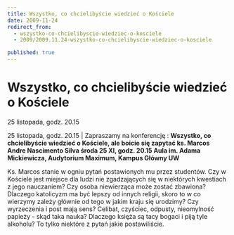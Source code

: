 ```yaml
---
title: Wszystko, co chcielibyście wiedzieć o Kościele
date: 2009-11-24
redirect_from: 
  - wszystko-co-chcielibyscie-wiedziec-o-kosciele
  - 2009/2009.11.24-wszystko-co-chcielibyscie-wiedziec-o-kosciele

published: true
---
```




# Wszystko, co chcielibyście wiedzieć o Kościele

<time>25 listopada, godz. 20.15</time>

25 listopada, godz. 20.15 | Zapraszamy na konferencję :
**Wszystko, co chcielibyście wiedzieć o Kościele, ale boicie się zapytać
ks. Marcos Andre Nascimento Silva 
środa 25 XI, godz. 20.15
Aula im. Adama Mickiewicza, Audytorium Maximum, Kampus Główny UW** 

Ks. Marcos stanie w ogniu pytań postawionych mu przez studentów.
Czy w Kościele jest miejsce dla ludzi nie zgadzających się w niektórych kwestiach z jego nauczaniem? Czy osoba niewierząca może zostać zbawiona? Dlaczego katolicyzm ma być lepszy od 
innych religii, skoro to w co wierzymy zależy głównie od tego w jakim kraju się urodzimy? 
Czy wyrzeczenia i post mają sens? Celibat, czyściec, odpusty, nieomylność papieży - skąd 
taka nauka? Dlaczego księża są tacy bogaci i piją tyle alkoholu? To tylko niektóre z pytań jakie postawiliście.


<!--CONTENT FROM OLD SERVER (jos before 2013): 25 listopada, godz. 20.15 | Zapraszamy na konferencję :
**Wszystko, co chcielibyście wiedzieć o Kościele, ale boicie się zapytać
ks. Marcos Andre Nascimento Silva 
środa 25 XI, godz. 20.15
Aula im. Adama Mickiewicza, Audytorium Maximum, Kampus Główny UW** 



Ks. Marcos stanie w ogniu pytań postawionych mu przez studentów.
Czy w Kościele jest miejsce dla ludzi nie zgadzających się w niektórych kwestiach z jego nauczaniem? Czy osoba niewierząca może zostać zbawiona? Dlaczego katolicyzm ma być lepszy od 
innych religii, skoro to w co wierzymy zależy głównie od tego w jakim kraju się urodzimy? 
Czy wyrzeczenia i post mają sens? Celibat, czyściec, odpusty, nieomylność papieży - skąd 
taka nauka? Dlaczego księża są tacy bogaci i piją tyle alkoholu? To tylko niektóre z pytań jakie postawiliście.

-->

<!--{{json:{"created_date":"2009-11-24 16:50:17","publish_down":"0000-00-00 00:00:00","id":"807"}}}-->